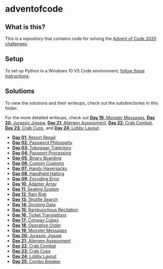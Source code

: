 # adventofcode
## What is this?
This is a repository that contains code for solving the [Advent of Code 2020 challenges](https://adventofcode.com/2020/day/1).

## Setup
To set up Python in a Windows 10 VS Code environment, [follow these instructions](https://code.visualstudio.com/docs/python/python-tutorial).

## Solutions
To view the solutions and their writeups, check out the subdirectories in this folder. 

For the more detailed writeups, check out [**Day 19**: Monster Messages](https://github.com/FonziePants/adventofcode/blob/main/2020/day19/README.md), [**Day 20**: Jurassic Jigsaw](https://github.com/FonziePants/adventofcode/blob/main/2020/day20/README.md), [**Day 21**: Allergen Assessment](https://github.com/FonziePants/adventofcode/blob/main/2020/day21/README.md), [**Day 22**: Crab Combat](https://github.com/FonziePants/adventofcode/blob/main/2020/day22/README.md), [**Day 23**: Crab Cups](https://github.com/FonziePants/adventofcode/blob/main/2020/day23/README.md), and [**Day 24**: Lobby Layout](https://github.com/FonziePants/adventofcode/blob/main/2020/day24/README.md).

- [**Day 01**: Report Repair](https://github.com/FonziePants/adventofcode/blob/main/2020/day01/README.md)
- [**Day 02**: Password Philosophy](https://github.com/FonziePants/adventofcode/blob/main/2020/day02/README.md)
- [**Day 03**: Toboggan Trajectory](https://github.com/FonziePants/adventofcode/blob/main/2020/day03/README.md)
- [**Day 04**: Passport Processing](https://github.com/FonziePants/adventofcode/blob/main/2020/day04/README.md)
- [**Day 05**: Binary Boarding](https://github.com/FonziePants/adventofcode/blob/main/2020/day05/README.md)
- [**Day 06**: Custom Customs](https://github.com/FonziePants/adventofcode/blob/main/2020/day06/README.md)
- [**Day 07**: Handy Haversacks](https://github.com/FonziePants/adventofcode/blob/main/2020/day07/README.md)
- [**Day 08**: Handheld Halting](https://github.com/FonziePants/adventofcode/blob/main/2020/day08/README.md)
- [**Day 09**: Encoding Error](https://github.com/FonziePants/adventofcode/blob/main/2020/day09/README.md)
- [**Day 10**: Adapter Array](https://github.com/FonziePants/adventofcode/blob/main/2020/day10/README.md)
- [**Day 11**: Seating System](https://github.com/FonziePants/adventofcode/blob/main/2020/day11/README.md)
- [**Day 12**: Rain Risk](https://github.com/FonziePants/adventofcode/blob/main/2020/day12/README.md)
- [**Day 13**: Shuttle Search](https://github.com/FonziePants/adventofcode/blob/main/2020/day13/README.md)
- [**Day 14**: Docking Data](https://github.com/FonziePants/adventofcode/blob/main/2020/day14/README.md)
- [**Day 15**: Rambunctious Recitation](https://github.com/FonziePants/adventofcode/blob/main/2020/day15/README.md)
- [**Day 16**: Ticket Translations](https://github.com/FonziePants/adventofcode/blob/main/2020/day16/README.md)
- [**Day 17**: Conway Cubes](https://github.com/FonziePants/adventofcode/blob/main/2020/day17/README.md)
- [**Day 18**: Operation Order](https://github.com/FonziePants/adventofcode/blob/main/2020/day18/README.md)
- [**Day 19**: Monster Messages](https://github.com/FonziePants/adventofcode/blob/main/2020/day19/README.md)
- [**Day 20**: Jurassic Jigsaw](https://github.com/FonziePants/adventofcode/blob/main/2020/day20/README.md)
- [**Day 21**: Allergen Assessment](https://github.com/FonziePants/adventofcode/blob/main/2020/day21/README.md)
- [**Day 22**: Crab Combat](https://github.com/FonziePants/adventofcode/blob/main/2020/day22/README.md)
- [**Day 23**: Crab Cups](https://github.com/FonziePants/adventofcode/blob/main/2020/day23/README.md)
- [**Day 24**: Lobby Layout](https://github.com/FonziePants/adventofcode/blob/main/2020/day24/README.md)
- [**Day 25**: Combo Breaker](https://github.com/FonziePants/adventofcode/blob/main/2020/day25/README.md)